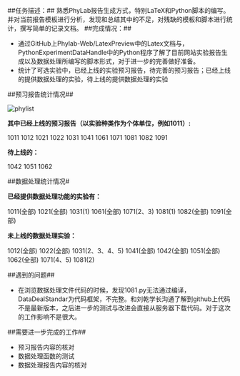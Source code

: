 
##任务描述：##
  熟悉PhyLab报告生成方式，特别LaTeX和Python脚本的编写。并对当前报告模板进行分析，发现和总结其中的不足，对残缺的模板和脚本进行统计，撰写简单的记录文档。
##完成情况：##
* 通过GitHub上Phylab-Web/LatexPreview中的Latex文档与，PythonExperimentDataHandle中的Python程序了解了目前网站实验报告生成以及数据处理所编写的脚本形式，对于进一步的完善做好准备。
* 统计了可选实验中，已经上线的实验预习报告，待完善的预习报告；已经上线的提供数据处理的实验，待上线的提供数据处理的实验

##预习报告统计情况##

![phylist](https://github.com/default1406/PhyLab/blob/master/Docs/PhyLab2.0/Alpha/Resources/2015级上学期物理实验信息列表.jpg)

**其中已经上线的预习报告（以实验种类作为个体单位，例如1011）:**

1011	1012	1021	1022	1031	1041	1061	1071	1081	1082	1091

**待上线的：**

1042	1051	1062

##数据处理统计情况#

**已经提供数据处理功能的实验有：**

1011(全部)
1021(全部)
1031(1)
1061(全部)
1071(2、3)
1081(1)
1082(全部)
1091(全部)

**未上线的数据处理实验：**

1012(全部)
1022(全部)
1031(2、3、4、5)
1041(全部)
1042(全部)
1051(全部)
1062(全部)
1071(4、5)
1081(2)

##遇到的问题##
* 在浏览数据处理文件代码的时候，发现1081.py无法通过编译，DataDealStandar为代码框架，不完整。和刘乾学长沟通了解到github上代码不是最新版本，之后进一步的测试与改进会直接从服务器下载代码。对于这次的工作影响不是很大。

##需要进一步完成的工作##
* 预习报告内容的核对
* 数据处理函数的测试
* 数据处理报告内容的核对


